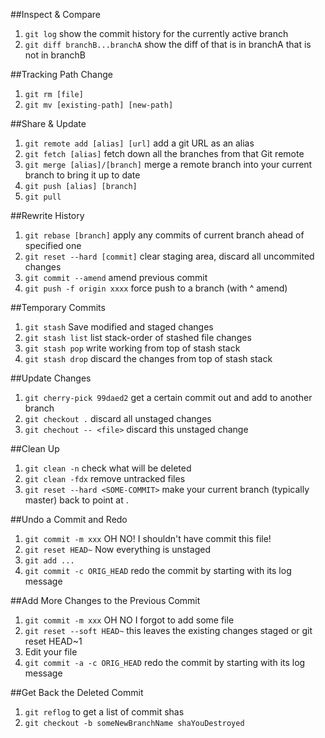 ##Inspect & Compare
1. `git log` show the commit history for the currently active branch
2. `git diff branchB...branchA` show the diff of that is in branchA that is not in branchB


##Tracking Path Change
1. `git rm [file]`
2. `git mv [existing-path] [new-path]`


##Share & Update
1. `git remote add [alias] [url]` add a git URL as an alias
2. `git fetch [alias]` fetch down all the branches from that Git remote
2. `git merge [alias]/[branch]` merge a remote branch into your current branch to bring it up to date
4. `git push [alias] [branch]`
5. `git pull`

##Rewrite History
1. `git rebase [branch]` apply any commits of current branch ahead of specified one
2. `git reset --hard [commit]` clear staging area, discard all uncommited changes
3. `git commit --amend` amend previous commit
4. `git push -f origin xxxx` force push to a branch (with ^ amend)

##Temporary Commits
1. `git stash` Save modified and staged changes
2. `git stash list` list stack-order of stashed file changes
3. `git stash pop` write working from top of stash stack
4. `git stash drop` discard the changes from top of stash stack


##Update Changes
1. `git cherry-pick 99daed2` get a certain commit out and add to another branch
2. `git checkout .` discard all unstaged changes
3. `git chechout -- <file>` discard this unstaged change

##Clean Up
1. `git clean -n` check what will be deleted
2. `git clean -fdx` remove untracked files
3. `git reset --hard <SOME-COMMIT>` make your current branch (typically master) back to point at <SOME-COMMIT> .

##Undo a Commit and Redo
1. `git commit -m xxx` OH NO! I shouldn't have commit this file!
2. `git reset HEAD~` Now everything is unstaged
3. `git add ...`
4. `git commit -c ORIG_HEAD` redo the commit by starting with its log message

##Add More Changes to the Previous Commit
1. `git commit -m xxx` OH NO I forgot to add some file
2. `git reset --soft HEAD~` this leaves the existing changes staged or git reset HEAD~1
3. Edit your file
4. `git commit -a -c ORIG_HEAD` redo the commit by starting with its log message

##Get Back the Deleted Commit
1. `git reflog` to get a list of commit shas
2. `git checkout -b someNewBranchName shaYouDestroyed`

